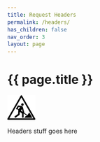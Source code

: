```yaml
---
title: Request Headers
permalink: /headers/
has_children: false
nav_order: 3
layout: page
---
```

# {{ page.title }}
![work-in-progress.png](..%2Fassets%2Fimg%2Fwork-in-progress.png)

Headers stuff goes here
